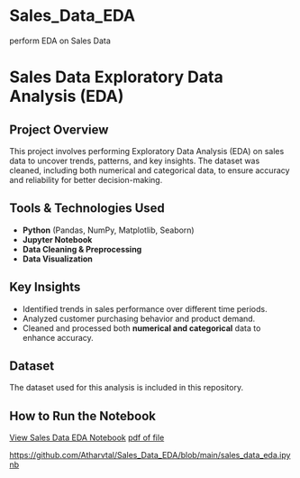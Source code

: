 # Sales_Data_EDA
perform EDA on Sales Data
# Sales Data Exploratory Data Analysis (EDA)

## Project Overview
This project involves performing Exploratory Data Analysis (EDA) on sales data to uncover trends, patterns, and key insights. The dataset was cleaned, including both numerical and categorical data, to ensure accuracy and reliability for better decision-making.

## Tools & Technologies Used
- **Python** (Pandas, NumPy, Matplotlib, Seaborn)
- **Jupyter Notebook**
- **Data Cleaning & Preprocessing**
- **Data Visualization**

## Key Insights
- Identified trends in sales performance over different time periods.
- Analyzed customer purchasing behavior and product demand.
- Cleaned and processed both **numerical and categorical** data to enhance accuracy.

## Dataset
The dataset used for this analysis is included in this repository.

## How to Run the Notebook
[View Sales Data EDA Notebook](https://github.com/Atharvtal/Sales_Data_EDA/blob/main/sales_data_eda.ipynb)
[pdf of file ](https://github.com/Atharvtal/Sales_Data_EDA/blob/main/sales_data_eda.pdf)
   

   https://github.com/Atharvtal/Sales_Data_EDA/blob/main/sales_data_eda.ipynb
